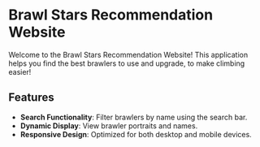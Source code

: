 # Brawl Stars Recommendation Website

Welcome to the Brawl Stars Recommendation Website! This application helps you find the best brawlers to use and upgrade, to make climbing easier!

## Features

- **Search Functionality**: Filter brawlers by name using the search bar.
- **Dynamic Display**: View brawler portraits and names.
- **Responsive Design**: Optimized for both desktop and mobile devices.


